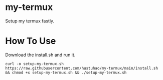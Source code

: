 # my-termux
Setup my termux fastly.

# How To Use

Download the install.sh and run it.
```
curl -o setup-my-termux.sh https://raw.githubusercontent.com/hustuhao/my-termux/main/install.sh && chmod +x setup-my-termux.sh && ./setup-my-termux.sh
```
